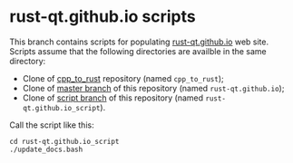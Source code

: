 rust-qt.github.io scripts
=========================

This branch contains scripts for populating [rust-qt.github.io](rust-qt.github.io) web site.
Scripts assume that the following directories are availble in the same directory:

- Clone of [cpp_to_rust](https://github.com/rust-qt/cpp_to_rust) repository (named `cpp_to_rust`);
- Clone of [master branch](https://github.com/rust-qt/rust-qt.github.io/tree/master) of this repository (named `rust-qt.github.io`);
- Clone of [script branch](https://github.com/rust-qt/rust-qt.github.io/tree/script) of this repository (named `rust-qt.github.io_script`).

Call the script like this:

```
cd rust-qt.github.io_script
./update_docs.bash
```
